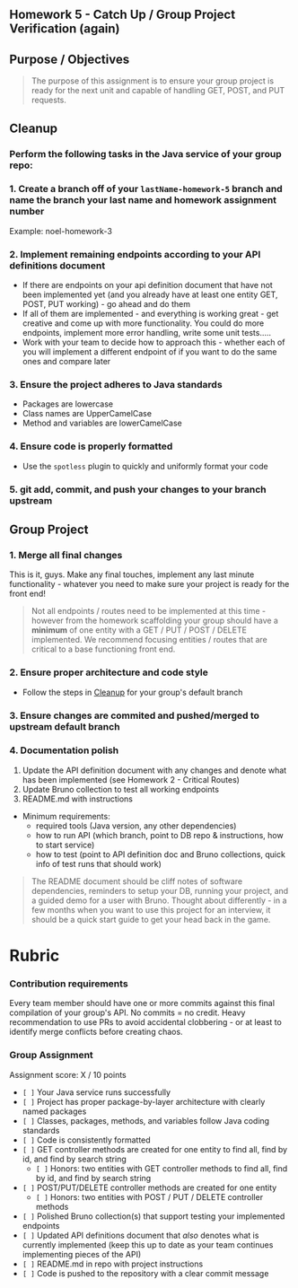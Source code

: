 ## Homework 5 - Catch Up / Group Project Verification (again)

## Purpose / Objectives
> The purpose of this assignment is to ensure your group project is ready for the next unit and capable of handling GET, POST, and PUT requests.

## Cleanup

### Perform the following tasks in the Java service of your group repo:

### 1. Create a branch off of your `lastName-homework-5` branch and name the branch your last name and homework assignment number
Example: noel-homework-3

### 2. Implement remaining endpoints according to your API definitions document
- If there are endpoints on your api definition document that have not been implemented yet (and you already have at least one entity GET, POST, PUT working) - go ahead and do them
- If all of them are implemented - and everything is working great - get creative and come up with more functionality. You could do more endpoints, implement more error handling, write some unit tests.....
- Work with your team to decide how to approach this - whether each of you will implement a different endpoint of if you want to do the same ones and compare later

### 3. Ensure the project adheres to Java standards
- Packages are lowercase
- Class names are UpperCamelCase
- Method and variables are lowerCamelCase

### 4. Ensure code is properly formatted
- Use the `spotless` plugin to quickly and uniformly format your code

### 5. git add, commit, and push your changes to your branch upstream

## Group Project

### 1. Merge all final changes
This is it, guys. Make any final touches, implement any last minute functionality - whatever you need to make sure your project is ready for the front end!

> Not all endpoints / routes need to be implemented at this time - however from the homework scaffolding your group should have a **minimum** of one entity with a GET / PUT / POST / DELETE implemented. We recommend focusing entities / routes that are critical to a base functioning front end. 

### 2. Ensure proper architecture and code style
- Follow the steps in [Cleanup](#cleanup) for your group's default branch

### 3. Ensure changes are commited and pushed/merged to upstream default branch

### 4. Documentation polish
1. Update the API definition document with any changes and denote what has been implemented (see Homework 2 - Critical Routes)
2. Update Bruno collection to test all working endpoints
3. README.md with instructions  
  - Minimum requirements:
    - required tools (Java version, any other dependencies)
    - how to run API (which branch, point to DB repo & instructions, how to start service)
    - how to test (point to API definition doc and Bruno collections, quick info of test runs that should work)
> The README document should be cliff notes of software dependencies, reminders to setup your DB, running your project, and a guided demo for a user with Bruno.  Thought about differently - in a few months when you want to use this project for an interview, it should be a quick start guide to get your head back in the game.

# Rubric

### Contribution requirements
Every team member should have one or more commits against this final compilation of your group's API. No commits = no credit.  Heavy recommendation to use PRs to avoid accidental clobbering - or at least to identify merge conflicts before creating chaos. 

### Group Assignment
Assignment score: X / 10 points

-   `[ ]` Your Java service runs successfully
-   `[ ]` Project has proper package-by-layer architecture with clearly named packages
-   `[ ]` Classes, packages, methods, and variables follow Java coding standards
-   `[ ]` Code is consistently formatted
-   `[ ]` GET controller methods are created for one entity to find all, find by id, and find by search string
    - `[ ]` Honors: two entities with GET controller methods to find all, find by id, and find by search string  
-   `[ ]` POST/PUT/DELETE controller methods are created for one entity
    - `[ ]` Honors: two entities with POST / PUT / DELETE controller methods  
-   `[ ]` Polished Bruno collection(s) that support testing your implemented endpoints
-   `[ ]` Updated API definitions document that *also* denotes what is currently implemented (keep this up to date as your team continues implementing pieces of the API)
-   `[ ]` README.md in repo with project instructions
-   `[ ]` Code is pushed to the repository with a clear commit message





